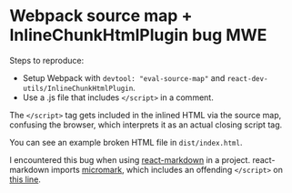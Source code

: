 # Webpack source map + InlineChunkHtmlPlugin bug MWE

Steps to reproduce:

- Setup Webpack with `devtool: "eval-source-map"` and `react-dev-utils/InlineChunkHtmlPlugin`.
- Use a .js file that includes `</script>` in a comment.

The `</script>` tag gets included in the inlined HTML via the source map, confusing the browser, which interprets it as an actual closing script tag.

You can see an example broken HTML file in `dist/index.html`.

I encountered this bug when using [react-markdown](https://www.npmjs.com/package/react-markdown) in a project. react-markdown imports [micromark](https://www.npmjs.com/package/micromark), which includes an offending `</script>` on [this line](https://github.com/micromark/micromark-extension-gfm-footnote/blob/740919f2c98248c1f978515410c5d995c5dade00/dev/lib/html.js#L13).
